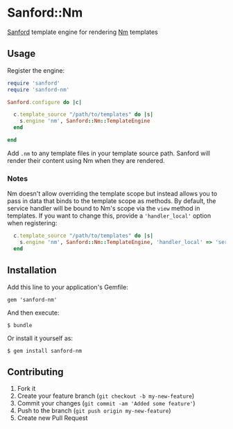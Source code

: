 # Sanford::Nm

[Sanford](https://github.com/redding/sanford) template engine for rendering [Nm](https://github.com/redding/nm) templates

## Usage

Register the engine:

```ruby
require 'sanford'
require 'sanford-nm'

Sanford.configure do |c|

  c.template_source "/path/to/templates" do |s|
    s.engine 'nm', Sanford::Nm::TemplateEngine
  end

end
```

Add `.nm` to any template files in your template source path.  Sanford will render their content using Nm when they are rendered.

### Notes

Nm doesn't allow overriding the template scope but instead allows you to pass in data that binds to the template scope as methods.  By default, the service handler will be bound to Nm's scope via the `view` method in templates.  If you want to change this, provide a `'handler_local'` option when registering:

```ruby
  c.template_source "/path/to/templates" do |s|
    s.engine 'nm', Sanford::Nm::TemplateEngine, 'handler_local' => 'service_handler'
  end
```

## Installation

Add this line to your application's Gemfile:

    gem 'sanford-nm'

And then execute:

    $ bundle

Or install it yourself as:

    $ gem install sanford-nm

## Contributing

1. Fork it
2. Create your feature branch (`git checkout -b my-new-feature`)
3. Commit your changes (`git commit -am 'Added some feature'`)
4. Push to the branch (`git push origin my-new-feature`)
5. Create new Pull Request
